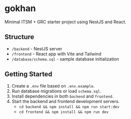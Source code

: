 # gokhan

Minimal ITSM + GRC starter project using NestJS and React.

## Structure
- `/backend` - NestJS server
- `/frontend` - React app with Vite and Tailwind
- `/database/schema.sql` - sample database initialization

## Getting Started
1. Create a `.env` file based on `.env.example`.
2. Run database migrations or load `schema.sql`.
3. Install dependencies in both `backend` and `frontend`.
4. Start the backend and frontend development servers.
   - `cd backend && npm install && npm run start:dev`
   - `cd frontend && npm install && npm run dev`

